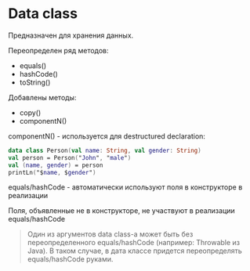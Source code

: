 # Data class

Предназначен для хранения данных.

Переопределен ряд методов:

- equals()
- hashCode()
- toString()

Добавлены методы:

- copy()
- componentN()

componentN() - используется для destructured declaration:

```Kotlin
data class Person(val name: String, val gender: String)
val person = Person("John", "male")
val (name, gender) = person
printLn("$name, $gender")
```

equals/hashCode - автоматически используют поля в конструкторе в реализации

Поля, объявленные не в конструкторе, не участвуют в реализации equals/hashCode

> Один из аргументов data class-а может быть без переопределенного equals/hashCode (например: Throwable из Java). В таком случае, в дата классе придется переопределять equals/hashCode руками.

